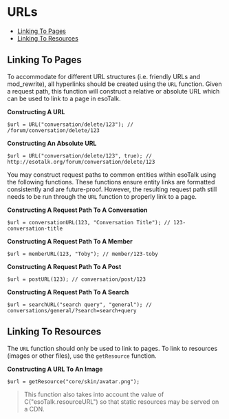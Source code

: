 # URLs

- [Linking To Pages](#pages)
- [Linking To Resources](#resources)

<a name="pages"></a>
## Linking To Pages

To accommodate for different URL structures (i.e. friendly URLs and mod_rewrite), all hyperlinks should be created using the `URL` function. Given a request path, this function will construct a relative or absolute URL which can be used to link to a page in esoTalk.

**Constructing A URL**

	$url = URL("conversation/delete/123"); // /forum/conversation/delete/123
	
**Constructing An Absolute URL**

	$url = URL("conversation/delete/123", true); // http://esotalk.org/forum/conversation/delete/123
	
You may construct request paths to common entities within esoTalk using the following functions. These functions ensure entity links are formatted consistently and are future-proof. However, the resulting request path still needs to be run through the `URL` function to properly link to a page.

**Constructing A Request Path To A Conversation**

	$url = conversationURL(123, "Conversation Title"); // 123-conversation-title

**Constructing A Request Path To A Member**

	$url = memberURL(123, "Toby"); // member/123-toby

**Constructing A Request Path To A Post**

	$url = postURL(123); // conversation/post/123

**Constructing A Request Path To A Search**

	$url = searchURL("search query", "general"); // conversations/general/?search=search+query
	
<a name="resources"></a>
## Linking To Resources

The `URL` function should only be used to link to pages. To link to resources (images or other files), use the `getResource` function.

**Constructing A URL To An Image**

	$url = getResource("core/skin/avatar.png");
	
> This function also takes into account the value of C("esoTalk.resourceURL") so that static resources may be served on a CDN.